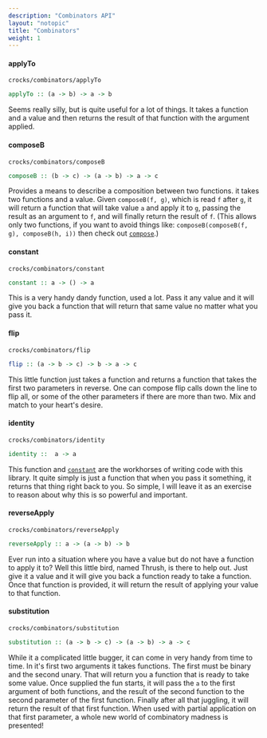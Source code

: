 ```yaml
---
description: "Combinators API"
layout: "notopic"
title: "Combinators"
weight: 1
---
```


#### applyTo

`crocks/combinators/applyTo`

```haskell
applyTo :: (a -> b) -> a -> b
```

Seems really silly, but is quite useful for a lot of things. It takes a function
and a value and then returns the result of that function with the argument
applied.

#### composeB

`crocks/combinators/composeB`

```haskell
composeB :: (b -> c) -> (a -> b) -> a -> c
```

Provides a means to describe a composition between two functions. it takes two
functions and a value. Given `composeB(f, g)`, which is read `f` after `g`, it
will return a function that will take value `a` and apply it to `g`, passing the
result as an argument to `f`, and will finally return the result of `f`. (This
allows only two functions, if you want to avoid things like:
`composeB(composeB(f, g), composeB(h, i))` then check out
[`compose`](helpers.html#compose).)

#### constant

`crocks/combinators/constant`

```haskell
constant :: a -> () -> a
```

This is a very handy dandy function, used a lot. Pass it any value and it will
give you back a function that will return that same value no matter what you
pass it.

#### flip

`crocks/combinators/flip`

```haskell
flip :: (a -> b -> c) -> b -> a -> c
```

This little function just takes a function and returns a function that takes
the first two parameters in reverse. One can compose flip calls down the line to
flip all, or some of the other parameters if there are more than two. Mix and
match to your heart's desire.

#### identity

`crocks/combinators/identity`

```haskell
identity ::  a -> a
```

This function and [`constant`](#constant) are the workhorses of writing code
with this library. It quite simply is just a function that when you pass it
something, it returns that thing right back to you. So simple, I will leave it
as an exercise to reason about why this is so powerful and important.

#### reverseApply

`crocks/combinators/reverseApply`

```haskell
reverseApply :: a -> (a -> b) -> b
```

Ever run into a situation where you have a value but do not have a function to
apply it to? Well this little bird, named Thrush, is there to help out. Just
give it a value and it will give you back a function ready to take a function.
Once that function is provided, it will return the result of applying your value
to that function.

#### substitution

`crocks/combinators/substitution`

```haskell
substitution :: (a -> b -> c) -> (a -> b) -> a -> c
```

While it a complicated little bugger, it can come in very handy from time to
time. In it's first two arguments it takes functions. The first must be binary
and the second unary. That will return you a function that is ready to take some
value. Once supplied the fun starts, it will pass the `a` to the first argument
of both functions, and the result of the second function to the second parameter
of the first function. Finally after all that juggling, it will return the
result of that first function. When used with partial application on that first
parameter, a whole new world of combinatory madness is presented!
